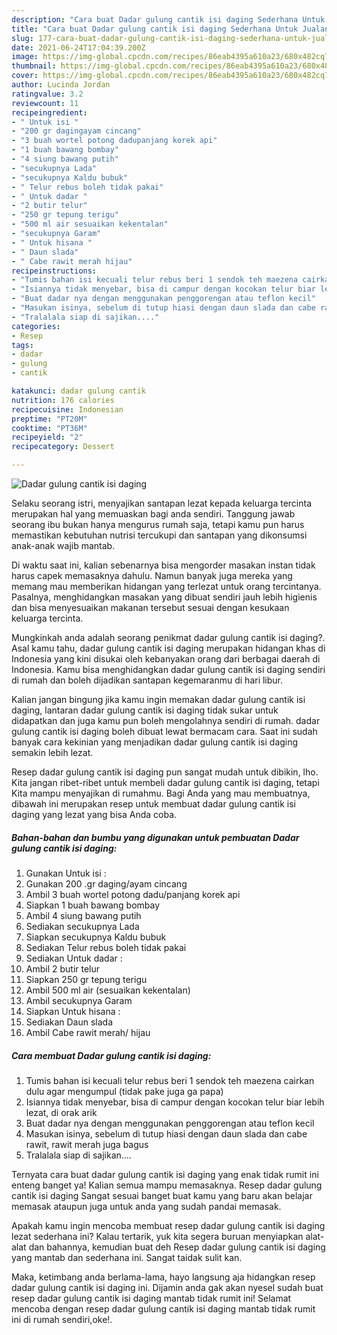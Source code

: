 ```yaml
---
description: "Cara buat Dadar gulung cantik isi daging Sederhana Untuk Jualan"
title: "Cara buat Dadar gulung cantik isi daging Sederhana Untuk Jualan"
slug: 177-cara-buat-dadar-gulung-cantik-isi-daging-sederhana-untuk-jualan
date: 2021-06-24T17:04:39.200Z
image: https://img-global.cpcdn.com/recipes/86eab4395a610a23/680x482cq70/dadar-gulung-cantik-isi-daging-foto-resep-utama.jpg
thumbnail: https://img-global.cpcdn.com/recipes/86eab4395a610a23/680x482cq70/dadar-gulung-cantik-isi-daging-foto-resep-utama.jpg
cover: https://img-global.cpcdn.com/recipes/86eab4395a610a23/680x482cq70/dadar-gulung-cantik-isi-daging-foto-resep-utama.jpg
author: Lucinda Jordan
ratingvalue: 3.2
reviewcount: 11
recipeingredient:
- " Untuk isi "
- "200 gr dagingayam cincang"
- "3 buah wortel potong dadupanjang korek api"
- "1 buah bawang bombay"
- "4 siung bawang putih"
- "secukupnya Lada"
- "secukupnya Kaldu bubuk"
- " Telur rebus boleh tidak pakai"
- " Untuk dadar "
- "2 butir telur"
- "250 gr tepung terigu"
- "500 ml air sesuaikan kekentalan"
- "secukupnya Garam"
- " Untuk hisana "
- " Daun slada"
- " Cabe rawit merah hijau"
recipeinstructions:
- "Tumis bahan isi kecuali telur rebus beri 1 sendok teh maezena cairkan dulu agar mengumpul (tidak pake juga ga papa)"
- "Isiannya tidak menyebar, bisa di campur dengan kocokan telur biar lebih lezat, di orak arik"
- "Buat dadar nya dengan menggunakan penggorengan atau teflon kecil"
- "Masukan isinya, sebelum di tutup hiasi dengan daun slada dan cabe rawit, rawit merah juga bagus"
- "Tralalala siap di sajikan...."
categories:
- Resep
tags:
- dadar
- gulung
- cantik

katakunci: dadar gulung cantik 
nutrition: 176 calories
recipecuisine: Indonesian
preptime: "PT20M"
cooktime: "PT36M"
recipeyield: "2"
recipecategory: Dessert

---
```



![Dadar gulung cantik isi daging](https://img-global.cpcdn.com/recipes/86eab4395a610a23/680x482cq70/dadar-gulung-cantik-isi-daging-foto-resep-utama.jpg)

Selaku seorang istri, menyajikan santapan lezat kepada keluarga tercinta merupakan hal yang memuaskan bagi anda sendiri. Tanggung jawab seorang ibu bukan hanya mengurus rumah saja, tetapi kamu pun harus memastikan kebutuhan nutrisi tercukupi dan santapan yang dikonsumsi anak-anak wajib mantab.

Di waktu  saat ini, kalian sebenarnya bisa mengorder masakan instan tidak harus capek memasaknya dahulu. Namun banyak juga mereka yang memang mau memberikan hidangan yang terlezat untuk orang tercintanya. Pasalnya, menghidangkan masakan yang dibuat sendiri jauh lebih higienis dan bisa menyesuaikan makanan tersebut sesuai dengan kesukaan keluarga tercinta. 



Mungkinkah anda adalah seorang penikmat dadar gulung cantik isi daging?. Asal kamu tahu, dadar gulung cantik isi daging merupakan hidangan khas di Indonesia yang kini disukai oleh kebanyakan orang dari berbagai daerah di Indonesia. Kamu bisa menghidangkan dadar gulung cantik isi daging sendiri di rumah dan boleh dijadikan santapan kegemaranmu di hari libur.

Kalian jangan bingung jika kamu ingin memakan dadar gulung cantik isi daging, lantaran dadar gulung cantik isi daging tidak sukar untuk didapatkan dan juga kamu pun boleh mengolahnya sendiri di rumah. dadar gulung cantik isi daging boleh dibuat lewat bermacam cara. Saat ini sudah banyak cara kekinian yang menjadikan dadar gulung cantik isi daging semakin lebih lezat.

Resep dadar gulung cantik isi daging pun sangat mudah untuk dibikin, lho. Kita jangan ribet-ribet untuk membeli dadar gulung cantik isi daging, tetapi Kita mampu menyajikan di rumahmu. Bagi Anda yang mau membuatnya, dibawah ini merupakan resep untuk membuat dadar gulung cantik isi daging yang lezat yang bisa Anda coba.

<!--inarticleads1-->

##### Bahan-bahan dan bumbu yang digunakan untuk pembuatan Dadar gulung cantik isi daging:

1. Gunakan  Untuk isi :
1. Gunakan 200 .gr daging/ayam cincang
1. Ambil 3 buah wortel potong dadu/panjang korek api
1. Siapkan 1 buah bawang bombay
1. Ambil 4 siung bawang putih
1. Sediakan secukupnya Lada
1. Siapkan secukupnya Kaldu bubuk
1. Sediakan  Telur rebus boleh tidak pakai
1. Sediakan  Untuk dadar :
1. Ambil 2 butir telur
1. Siapkan 250 gr tepung terigu
1. Ambil 500 ml air (sesuaikan kekentalan)
1. Ambil secukupnya Garam
1. Siapkan  Untuk hisana :
1. Sediakan  Daun slada
1. Ambil  Cabe rawit merah/ hijau




<!--inarticleads2-->

##### Cara membuat Dadar gulung cantik isi daging:

1. Tumis bahan isi kecuali telur rebus beri 1 sendok teh maezena cairkan dulu agar mengumpul (tidak pake juga ga papa)
1. Isiannya tidak menyebar, bisa di campur dengan kocokan telur biar lebih lezat, di orak arik
1. Buat dadar nya dengan menggunakan penggorengan atau teflon kecil
1. Masukan isinya, sebelum di tutup hiasi dengan daun slada dan cabe rawit, rawit merah juga bagus
1. Tralalala siap di sajikan....




Ternyata cara buat dadar gulung cantik isi daging yang enak tidak rumit ini enteng banget ya! Kalian semua mampu memasaknya. Resep dadar gulung cantik isi daging Sangat sesuai banget buat kamu yang baru akan belajar memasak ataupun juga untuk anda yang sudah pandai memasak.

Apakah kamu ingin mencoba membuat resep dadar gulung cantik isi daging lezat sederhana ini? Kalau tertarik, yuk kita segera buruan menyiapkan alat-alat dan bahannya, kemudian buat deh Resep dadar gulung cantik isi daging yang mantab dan sederhana ini. Sangat taidak sulit kan. 

Maka, ketimbang anda berlama-lama, hayo langsung aja hidangkan resep dadar gulung cantik isi daging ini. Dijamin anda gak akan nyesel sudah buat resep dadar gulung cantik isi daging mantab tidak rumit ini! Selamat mencoba dengan resep dadar gulung cantik isi daging mantab tidak rumit ini di rumah sendiri,oke!.


